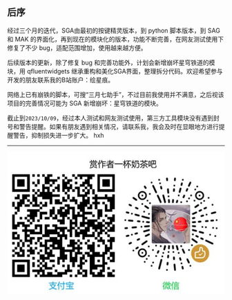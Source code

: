 ## 后序

经过三个月的迭代，SGA由最初的按键精灵版本，到 python 脚本版本，到 SAG 和 MAK 的界面化，再到现在的模块化的版本，功能不断完善，在网友测试使用下修复了不少 bug，适配范围增加，使用越来越方便。

后续版本的更新，除了修复 bug 和完善功能外，计划会新增崩坏星穹铁道的模块，用 qfluentwidgets 继承重构和美化SGA界面，整理拆分代码。欢迎希望参与开发的朋友联系我的B站账户：绘星痕。

网络上已有崩铁的脚本，可搜“三月七助手”，不过目前我使用并不满意，之后视该项目的完善情况可能为 SGA 新增崩坏：星穹铁道的模块。

截止到`2023/10/09`，经过本人测试和网友测试使用，第三方工具模块没有遇到封号和警告提醒。如果有朋友遇到相关情况，请联系我，我会及时在显眼地方进行提醒警告，抑制损失进一步扩大。 hxh

---

![image034](./image/image034.jpg)
